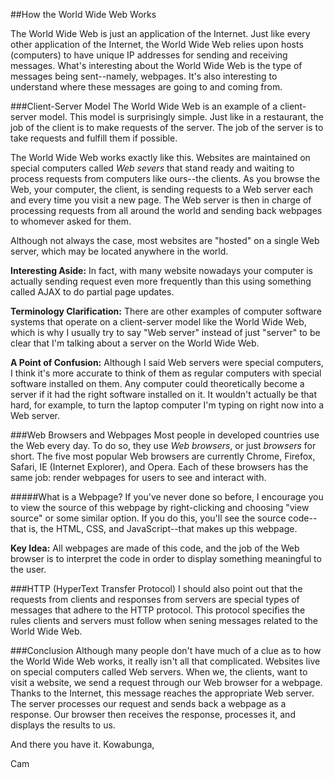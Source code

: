 ##How the World Wide Web Works

The World Wide Web is just an application of the Internet. Just like every other application of the Internet, the World Wide Web relies upon hosts (computers) to have unique IP addresses for sending and receiving messages. What's interesting about the World Wide Web is the type of messages being sent--namely, webpages. It's also interesting to understand where these messages are going to and coming from.

###Client-Server Model
The World Wide Web is an example of a client-server model. This model is surprisingly simple. Just like in a restaurant, the job of the client is to make requests of the server. The job of the server is to take requests and fulfill them if possible.

The World Wide Web works exactly like this. Websites are maintained on special computers called *Web severs* that stand ready and waiting to process requests from computers like ours--the clients. As you browse the Web, your computer, the client, is sending requests to a Web server each and every time you visit a new page. The Web server is then in charge of processing requests from all around the world and sending back webpages to whomever asked for them.

Although not always the case, most websites are "hosted" on a single Web server, which may be located anywhere in the world.

**Interesting Aside:** In fact, with many website nowadays your computer is actually sending request even more frequently than this using something called AJAX to do partial page updates.

**Terminology Clarification:** There are other examples of computer software systems that operate on a client-server model like the World Wide Web, which is why I usually try to say "Web server" instead of just "server" to be clear that I'm talking about a server on the World Wide Web.

**A Point of Confusion:** Although I said Web servers were special computers, I think it's more accurate to think of them as regular computers with special software installed on them. Any computer could theoretically become a server if it had the right software installed on it. It wouldn't actually be that hard, for example, to turn the laptop computer I'm typing on right now into a Web server.

###Web Browsers and Webpages
Most people in developed countries use the Web every day. To do so, they use *Web browsers*, or just *browsers* for short. The five most popular Web browsers are currently Chrome, Firefox, Safari, IE (Internet Explorer), and Opera. Each of these browsers has the same job: render webpages for users to see and interact with.

#####What is a Webpage?
If you've never done so before, I encourage you to view the source of this webpage by right-clicking and choosing "view source" or some similar option. If you do this, you'll see the source code--that is, the HTML, CSS, and JavaScript--that makes up this webpage.

**Key Idea:** All webpages are made of this code, and the job of the Web browser is to interpret the code in order to display something meaningful to the user.

###HTTP (HyperText Transfer Protocol)
I should also point out that the requests from clients and responses from servers are special types of messages that adhere to the HTTP protocol. This protocol specifies the rules clients and servers must follow when sening messages related to the World Wide Web.

###Conclusion
Although many people don't have much of a clue as to how the World Wide Web works, it really isn't all that complicated. Websites live on special computers called Web servers. When we, the clients, want to visit a website, we send a request through our Web browser for a webpage. Thanks to the Internet, this message reaches the appropriate Web server. The server processes our request and sends back a webpage as a response. Our browser then receives the response, processes it, and displays the results to us.

And there you have it. Kowabunga,

Cam
